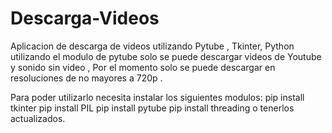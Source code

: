 # Descarga-Videos
Aplicacion de descarga de videos utilizando Pytube , Tkinter, Python
utilizando el modulo de pytube solo se puede descargar videos de Youtube
y sonido sin video , Por el momento solo se puede descargar en resoluciones
de no mayores a 720p .


Para poder utilizarlo necesita instalar los siguientes modulos:
    pip install tkinter
    pip install PIL 
    pip install pytube 
    pip install threading
o tenerlos actualizados.